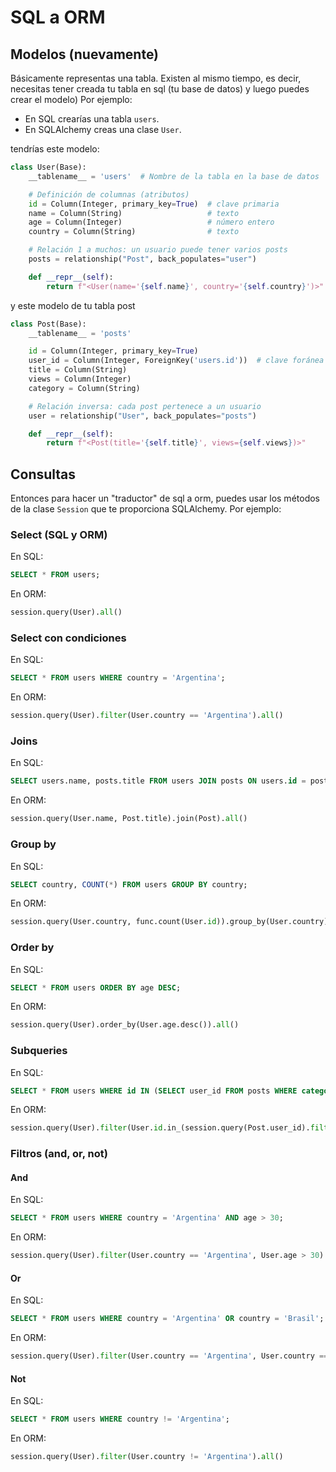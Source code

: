 # SQL a ORM

## Modelos (nuevamente)
Básicamente representas una tabla. 
Existen al mismo tiempo, es decir, necesitas tener creada tu tabla en sql (tu base de datos) y luego puedes crear el modelo)
Por ejemplo:
- En SQL crearías una tabla `users`.
- En SQLAlchemy creas una clase `User`.

tendrías este modelo:
```python
class User(Base):
    __tablename__ = 'users'  # Nombre de la tabla en la base de datos

    # Definición de columnas (atributos)
    id = Column(Integer, primary_key=True)  # clave primaria
    name = Column(String)                   # texto
    age = Column(Integer)                   # número entero
    country = Column(String)                # texto

    # Relación 1 a muchos: un usuario puede tener varios posts
    posts = relationship("Post", back_populates="user")

    def __repr__(self):
        return f"<User(name='{self.name}', country='{self.country}')>"
```	
y este modelo de tu tabla post
```python
class Post(Base):
    __tablename__ = 'posts'

    id = Column(Integer, primary_key=True)
    user_id = Column(Integer, ForeignKey('users.id'))  # clave foránea a User
    title = Column(String)
    views = Column(Integer)
    category = Column(String)

    # Relación inversa: cada post pertenece a un usuario
    user = relationship("User", back_populates="posts")

    def __repr__(self):
        return f"<Post(title='{self.title}', views={self.views})>"
```

## Consultas
Entonces para hacer un "traductor" de sql a orm, puedes usar los métodos de la clase `Session` que te proporciona SQLAlchemy. Por ejemplo:
### Select (SQL y ORM)
En SQL:
```sql
SELECT * FROM users;
```
En ORM:
```python
session.query(User).all()
```
### Select con condiciones
En SQL:
```sql
SELECT * FROM users WHERE country = 'Argentina';
```
En ORM:
```python
session.query(User).filter(User.country == 'Argentina').all()
```
### Joins
En SQL:
```sql
SELECT users.name, posts.title FROM users JOIN posts ON users.id = posts.user_id;
```
En ORM:
```python
session.query(User.name, Post.title).join(Post).all()
```
### Group by
En SQL:
```sql
SELECT country, COUNT(*) FROM users GROUP BY country;
```
En ORM:
```python
session.query(User.country, func.count(User.id)).group_by(User.country).all()
```

### Order by
En SQL:
```sql
SELECT * FROM users ORDER BY age DESC;
```
En ORM:
```python
session.query(User).order_by(User.age.desc()).all()
```

### Subqueries
En SQL:
```sql
SELECT * FROM users WHERE id IN (SELECT user_id FROM posts WHERE category = 'tech');
```
En ORM:
```python
session.query(User).filter(User.id.in_(session.query(Post.user_id).filter(Post.category == 'tech'))).all()
```

### Filtros (and, or, not)
#### And
En SQL:
```sql
SELECT * FROM users WHERE country = 'Argentina' AND age > 30;
```
En ORM:
```python
session.query(User).filter(User.country == 'Argentina', User.age > 30).all()
```

#### Or
En SQL:
```sql
SELECT * FROM users WHERE country = 'Argentina' OR country = 'Brasil';
```
En ORM:
```python
session.query(User).filter(User.country == 'Argentina', User.country == 'Brasil').all()
```
#### Not
En SQL:
```sql
SELECT * FROM users WHERE country != 'Argentina';
```
En ORM:
```python
session.query(User).filter(User.country != 'Argentina').all()
```




